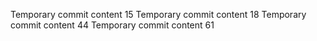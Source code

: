 Temporary commit content 15
Temporary commit content 18
Temporary commit content 44
Temporary commit content 61

